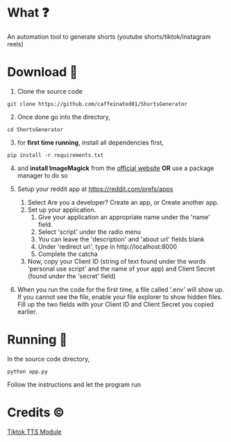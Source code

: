 # What ❓

An automation tool to generate shorts (youtube shorts/tiktok/instagram reels)

# Download 📁

1. Clone the source code

```
git clone https://github.com/caffeinated01/ShortsGenerator
```

2. Once done go into the directory,

```
cd ShortsGenerator
```

3. for **first time running**, install all dependencies first,

```
pip install -r requirements.txt
```

4. and **install ImageMagick** from the [official website](https://imagemagick.org/script/download.php) **OR** use a package manager to do so

5. Setup your reddit app at https://reddit.com/prefs/apps

   1. Select Are you a developer? Create an app, or Create another app.
   2. Set up your application.
      1. Give your application an appropriate name under the 'name' field.
      2. Select 'script' under the radio menu
      3. You can leave the 'description' and 'about url' fields blank
      4. Under 'redirect uri', type in http://localhost:8000
      5. Complete the catcha
   3. Now, copy your Client ID (string of text found under the words 'personal use script' and the name of your app) and Client Secret (found under the 'secret' field)

6. When you run the code for the first time, a file called '.env' will show up. If you cannot see the file, enable your file explorer to show hidden files. Fill up the two fields with your Client ID and Client Secret you copied earlier.

# Running 🚀

In the source code directory,

```
python app.py
```

Follow the instructions and let the program run

# Credits ©️

[Tiktok TTS Module](https://github.com/Giooorgiooo/TikTok-Voice-TTS)
